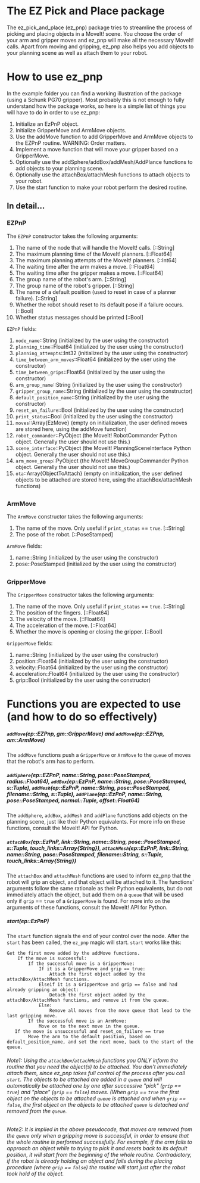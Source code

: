 # The EZ Pick and Place package
The ez_pick_and_place (ez_pnp) package tries to streamline the process of picking and placing objects in a MoveIt! scene. You choose the order of your arm and gripper moves and ez_pnp will make all the necessary MoveIt! calls. Apart from moving and gripping, ez_pnp also helps you add objects to your planning scene as well as attach them to your robot.

# How to use ez_pnp

In the example folder you can find a working illustration of the package (using a Schunk PG70 gripper). Most probably this is not enough to fully understand how the package works, so here is a simple list of things you will have to do in order to use ez_pnp:

1. Initialize an EzPnP object.
2. Initialize GripperMove and ArmMove objects. 
3. Use the addMove function to add GripperMove and ArmMove objects to the EZPnP routine. WARNING: Order matters.
4. Implement a move function that will move your gripper based on a GripperMove.
5. Optionally use the addSphere/addBox/addMesh/AddPlance functions to add objects to your planning scene.
6. Optionally use the attachBox/attachMesh functions to attach objects to your robot.
7. Use the start function to make your robot perform the desired routine.

##

## In detail...
### EZPnP
The `EZPnP` constructor takes the following arguments:

1. The name of the node that will handle the MoveIt! calls. [::String]
2. The maximum planning time of the MoveIt! planners. [::Float64]
3. The maximum planning attempts of the MoveIt! planners. [::Int64]
4. The waiting time after the arm makes a move. [::Float64]
5. The waiting time after the gripper makes a move. [::Float64]
6. The group name of the robot's arm. [::String]
7. The group name of the robot's gripper. [::String]
8. The name of a default position (used to reset in case of a planner failure). [::String]
9. Whether the robot should reset to its default pose if a failure occurs. [::Bool]
10. Whether status messages should be printed [::Bool]

`EZPnP` fields:

1. `node_name`::String (initialized by the user using the constructor)
2. `planning_time`::Float64 (initialized by the user using the constructor)
3. `planning_attempts`::Int32 (initialized by the user using the constructor)
4. `time_between_arm_moves`::Float64 (initialized by the user using the constructor)
5. `time_between_grips`::Float64 (initialized by the user using the constructor)
6. `arm_group_name`::String (initialized by the user using the constructor)
7. `gripper_group_name`::String (initialized by the user using the constructor)
8. `default_position_name`::String (initialized by the user using the constructor)
9. `reset_on_failure`::Bool (initialized by the user using the constructor)
10. `print_status`::Bool (initialized by the user using the constructor)
11. `moves`::Array{EzMove} (empty on initialization, the user defined moves are stored here, using the addMove function)
12. `robot_commander`::PyObject (the MoveIt! RobotCommander Python object. Generally the user should not use this.)
13. `scene_interface`::PyObject (the MoveIt! PlanningSceneInterface Python object. Generally the user should not use this.)
14. `arm_move_group`::PyObject (the MoveIt! MoveGroupCommander Python object. Generally the user should not use this.)
15. `ota`::Array{ObjectToAttach} (empty on initialization, the user defined objects to be attached are stored here, using the attachBox/attachMesh functions)
##
### ArmMove
The `ArmMove` constructor takes the following arguments:

1. The name of the move. Only useful if `print_status` == `true`. [::String]
2. The pose of the robot. [::PoseStamped]

`ArmMove` fields:

1. name::String (initialized by the user using the constructor)
2. pose::PoseStamped (initialized by the user using the constructor)
##
### GripperMove
The `GripperMove` constructor takes the following arguments:

1. The name of the move. Only useful if `print_status` == `true`. [::String]
2. The position of the fingers. [::Float64]
3. The velocity of the move. [::Float64]
4. The acceleration of the move. [::Float64]
5. Whether the move is opening or closing the gripper. [::Bool]

`GripperMove` fields:

1. name::String (initialized by the user using the constructor)
2. position::Float64 (initialized by the user using the constructor)
3. velocity::Float64 (initialized by the user using the constructor)
4. acceleration::Float64 (initialized by the user using the constructor)
5. grip::Bool (initialized by the user using the constructor)

##
# Functions you are expected to use (and how to do so effectively)

##### `addMove`(ep::EZPnp, gm::GripperMove) and `addMove`(ep::EZPnp, am::ArmMove)
The `addMove` functions push a `GripperMove` or `ArmMove` to the `queue` of moves that the robot's arm has to perform.

##### `addSphere`(ep::EZPnP, name::String, pose::PoseStamped, radius::Float64), `addBox`(ep::EzPnP, name::String, pose::PoseStamped, s::Tuple), `addMesh`(ep::EzPnP, name::String, pose::PoseStamped, filename::String, s::Tuple), `addPlane`(ep::EzPnP, name::String, pose::PoseStamped, normal::Tuple, offset::Float64)

The `addSphere`, `addBox`, `addMesh` and `addPlane` functions add objects on the planning scene, just like their Python equivalents. For more info on these functions, consult the MoveIt! API for Python.

##### `attachBox`(ep::EzPnP, link::String, name::String, pose::PoseStamped, s::Tuple, touch_links::Array{String}), `attachMesh`(ep::EzPnP, link::String, name::String, pose::PoseStamped, filename::String, s::Tuple, touch_links::Array{String})

The `attachBox` and `attachMesh` functions are used to inform ez_pnp that the robot will grip an object, and that object will be attached to it. The functions' arguments follow the same rationale as their Python equivalents, but do not immediately attach the object, but add them on a `queue` that will be used only if `grip` == `true` of a `GripperMove` is found. For more info on the arguments of these functions, consult the MoveIt! API for Python.

##### start(ep::EzPnP)

The `start` function signals the end of your control over the node. After the `start` has been called, the `ez_pnp` magic will start. `start` works like this:

```
Get the first move added by the addMove functions.
    If the move is successful:
        If the successful move is a GripperMove:
            If it is a GripperMove and grip == true:
                Attach the first object added by the attachBox/AttachMesh functions.
            Elseif it is a GripperMove and grip == false and had already gripping an object:
                Detach the first object added by the attachBox/AttachMesh functions, and remove it from the queue.
            Else:
                Remove all moves from the move queue that lead to the last gripping move.
        If the successful move is an ArmMove:
            Move on to the next move in the queue.
   If the move is unsuccessful and reset_on_failure == true
        Move the arm to the default position, based on default_position_name, and set the next move, back to the start of the queue.
```
###### Note1: Using the `attachBox`/`attachMesh` functions you ONLY inform the routine that you need the object(s) to be attached. You don't immediately attach them, since ez_pnp takes full control of the process after you call `start`. The objects to be attached are added in a `queue` and will automatically be attached one by one after successive "pick" (`grip` == `true`) and "place" (`grip` == `false`) moves. (When `grip` == `true` the first object on the objects to be attached `queue` is attached and when `grip` == `false`, the first object on the objects to be attached `queue` is detached and removed from the `queue`.


###### Note2: It is implied in the above pseudocode, that moves are removed from the `queue` only when a gripping move is successful, in order to ensure that the whole routine is performed successfully. For example, if the arm fails to approach an object while to trying to pick it and resets back to its default position, it will start from the beginning of the whole routine. Contradictory, if the robot is already holding an object and fails during the placing procedure (where `grip` == `false`) the routine will start just after the robot took hold of the object.




